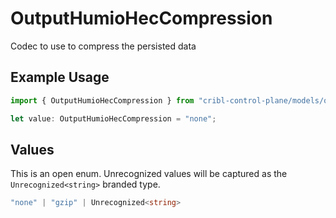 # OutputHumioHecCompression

Codec to use to compress the persisted data

## Example Usage

```typescript
import { OutputHumioHecCompression } from "cribl-control-plane/models/operations";

let value: OutputHumioHecCompression = "none";
```

## Values

This is an open enum. Unrecognized values will be captured as the `Unrecognized<string>` branded type.

```typescript
"none" | "gzip" | Unrecognized<string>
```